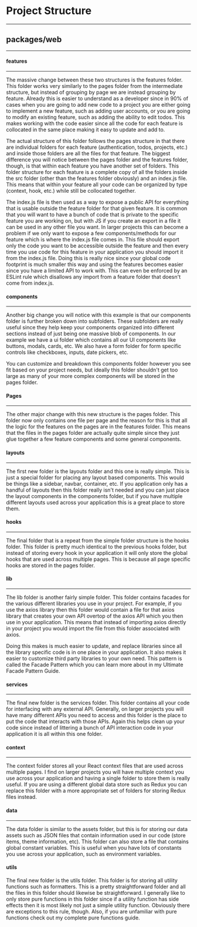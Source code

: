 # Project Structure
---

## packages/web
---

#### features
---
The massive change between these two structures is the features folder. This folder works very similarly to the pages folder from the intermediate structure, but instead of grouping by page we are instead grouping by feature. Already this is easier to understand as a developer since in 90% of cases when you are going to add new code to a project you are either going to implement a new feature, such as adding user accounts, or you are going to modify an existing feature, such as adding the ability to edit todos. This makes working with the code easier since all the code for each feature is collocated in the same place making it easy to update and add to.

The actual structure of this folder follows the pages structure in that there are individual folders for each feature (authentication, todos, projects, etc.) and inside those folders are all the files for that feature. The biggest difference you will notice between the pages folder and the features folder, though, is that within each feature you have another set of folders. This folder structure for each feature is a complete copy of all the folders inside the src folder (other than the features folder obviously) and an index.js file. This means that within your feature all your code can be organized by type (context, hook, etc.) while still be collocated together.

The index.js file is then used as a way to expose a public API for everything that is usable outside the feature folder for that given feature. It is common that you will want to have a bunch of code that is private to the specific feature you are working on, but with JS if you create an export in a file it can be used in any other file you want. In larger projects this can become a problem if we only want to expose a few components/methods for our feature which is where the index.js file comes in. This file should export only the code you want to be accessible outside the feature and then every time you use code for this feature in your application you should import it from the index.js file. Doing this is really nice since your global code footprint is much smaller this way and using the features becomes easier since you have a limited API to work with. This can even be enforced by an ESLint rule which disallows any import from a feature folder that doesn't come from index.js.

#### components
---

Another big change you will notice with this example is that our components folder is further broken down into subfolders. These subfolders are really useful since they help keep your components organized into different sections instead of just being one massive blob of components. In our example we have a ui folder which contains all our UI components like buttons, modals, cards, etc. We also have a form folder for form specific controls like checkboxes, inputs, date pickers, etc.

You can customize and breakdown this components folder however you see fit based on your project needs, but ideally this folder shouldn't get too large as many of your more complex components will be stored in the pages folder.

#### Pages
---

The other major change with this new structure is the pages folder. This folder now only contains one file per page and the reason for this is that all the logic for the features on the pages are in the features folder. This means that the files in the pages folder are actually quite simple since they just glue together a few feature components and some general components.


#### layouts
---

The first new folder is the layouts folder and this one is really simple. This is just a special folder for placing any layout based components. This would be things like a sidebar, navbar, container, etc. If you application only has a handful of layouts then this folder really isn't needed and you can just place the layout components in the components folder, but if you have multiple different layouts used across your application this is a great place to store them.

#### hooks
---

The final folder that is a repeat from the simple folder structure is the hooks folder. This folder is pretty much identical to the previous hooks folder, but instead of storing every hook in your application it will only store the global hooks that are used across multiple pages. This is because all page specific hooks are stored in the pages folder.


#### lib
---

The lib folder is another fairly simple folder. This folder contains facades for the various different libraries you use in your project. For example, if you use the axios library then this folder would contain a file for that axios library that creates your own API overtop of the axios API which you then use in your application. This means that instead of importing axios directly in your project you would import the file from this folder associated with axios.

Doing this makes is much easier to update, and replace libraries since all the library specific code is in one place in your application. It also makes it easier to customize third party libraries to your own need. This pattern is called the Facade Pattern which you can learn more about in my Ultimate Facade Pattern Guide.


#### services
---


The final new folder is the services folder. This folder contains all your code for interfacing with any external API. Generally, on larger projects you will have many different APIs you need to access and this folder is the place to put the code that interacts with those APIs. Again this helps clean up your code since instead of littering a bunch of API interaction code in your application it is all within this one folder.

#### context
---


The context folder stores all your React context files that are used across multiple pages. I find on larger projects you will have multiple context you use across your application and having a single folder to store them is really useful. If you are using a different global data store such as Redux you can replace this folder with a more appropriate set of folders for storing Redux files instead.


#### data
---

The data folder is similar to the assets folder, but this is for storing our data assets such as JSON files that contain information used in our code (store items, theme information, etc). This folder can also store a file that contains global constant variables. This is useful when you have lots of constants you use across your application, such as environment variables.


#### utils

The final new folder is the utils folder. This folder is for storing all utility functions such as formatters. This is a pretty straightforward folder and all the files in this folder should likewise be straightforward. I generally like to only store pure functions in this folder since if a utility function has side effects then it is most likely not just a simple utility function. Obviously there are exceptions to this rule, though. Also, if you are unfamiliar with pure functions check out my complete pure functions guide.